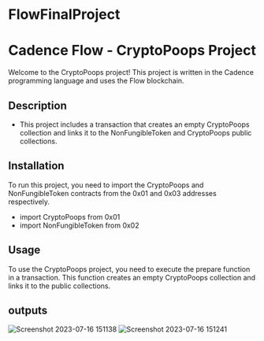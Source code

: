 # FlowFinalProject


# Cadence Flow - CryptoPoops Project

Welcome to the CryptoPoops project! This project is written in the Cadence programming language and uses the Flow blockchain.

## Description
   - This project includes a transaction that creates an empty CryptoPoops collection and links it to the NonFungibleToken and CryptoPoops public collections.

## Installation
  To run this project, you need to import the CryptoPoops and NonFungibleToken contracts from the 0x01 and 0x03 addresses respectively.
  
  - import CryptoPoops from 0x01
  - import NonFungibleToken from 0x02
  
  ## Usage
  
To use the CryptoPoops project, you need to execute the prepare function in a transaction. This function creates an empty CryptoPoops collection and links it to the public collections.

## outputs

![Screenshot 2023-07-16 151138](https://github.com/Ayush852129/FlowFinalProject/assets/123191444/4a32883d-b526-46ed-88c4-8f3070ad3c81)
![Screenshot 2023-07-16 151241](https://github.com/Ayush852129/FlowFinalProject/assets/123191444/2ccf3a7d-9cba-4702-adc1-5bec93d96036)


